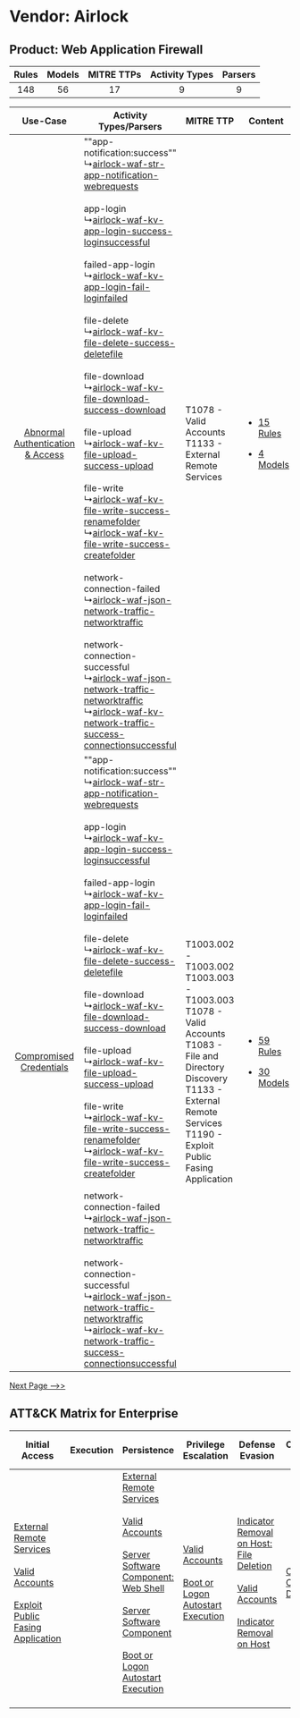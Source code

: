 Vendor: Airlock
===============
Product: Web Application Firewall
---------------------------------
| Rules | Models | MITRE TTPs | Activity Types | Parsers |
|:-----:|:------:|:----------:|:--------------:|:-------:|
|  148  |   56   |     17     |       9        |    9    |

|    Use-Case    | Activity Types/Parsers    | MITRE TTP    | Content    |
|:----:| ---- | ---- | ---- |
| [Abnormal Authentication & Access](../../../UseCases/uc_abnormal_authentication_&_access.md) |  ""app-notification:success""<br> ↳[airlock-waf-str-app-notification-webrequests](Ps/pC_airlockwafstrappnotificationwebrequests.md)<br><br> app-login<br> ↳[airlock-waf-kv-app-login-success-loginsuccessful](Ps/pC_airlockwafkvapploginsuccessloginsuccessful.md)<br><br> failed-app-login<br> ↳[airlock-waf-kv-app-login-fail-loginfailed](Ps/pC_airlockwafkvapploginfailloginfailed.md)<br><br> file-delete<br> ↳[airlock-waf-kv-file-delete-success-deletefile](Ps/pC_airlockwafkvfiledeletesuccessdeletefile.md)<br><br> file-download<br> ↳[airlock-waf-kv-file-download-success-download](Ps/pC_airlockwafkvfiledownloadsuccessdownload.md)<br><br> file-upload<br> ↳[airlock-waf-kv-file-upload-success-upload](Ps/pC_airlockwafkvfileuploadsuccessupload.md)<br><br> file-write<br> ↳[airlock-waf-kv-file-write-success-renamefolder](Ps/pC_airlockwafkvfilewritesuccessrenamefolder.md)<br> ↳[airlock-waf-kv-file-write-success-createfolder](Ps/pC_airlockwafkvfilewritesuccesscreatefolder.md)<br><br> network-connection-failed<br> ↳[airlock-waf-json-network-traffic-networktraffic](Ps/pC_airlockwafjsonnetworktrafficnetworktraffic.md)<br><br> network-connection-successful<br> ↳[airlock-waf-json-network-traffic-networktraffic](Ps/pC_airlockwafjsonnetworktrafficnetworktraffic.md)<br> ↳[airlock-waf-kv-network-traffic-success-connectionsuccessful](Ps/pC_airlockwafkvnetworktrafficsuccessconnectionsuccessful.md)<br> | T1078 - Valid Accounts<br>T1133 - External Remote Services<br>    | [<ul><li>15 Rules</li></ul><ul><li>4 Models</li></ul>](RM/r_m_airlock_web_application_firewall_Abnormal_Authentication_&_Access.md) |
|          [Compromised Credentials](../../../UseCases/uc_compromised_credentials.md)          |  ""app-notification:success""<br> ↳[airlock-waf-str-app-notification-webrequests](Ps/pC_airlockwafstrappnotificationwebrequests.md)<br><br> app-login<br> ↳[airlock-waf-kv-app-login-success-loginsuccessful](Ps/pC_airlockwafkvapploginsuccessloginsuccessful.md)<br><br> failed-app-login<br> ↳[airlock-waf-kv-app-login-fail-loginfailed](Ps/pC_airlockwafkvapploginfailloginfailed.md)<br><br> file-delete<br> ↳[airlock-waf-kv-file-delete-success-deletefile](Ps/pC_airlockwafkvfiledeletesuccessdeletefile.md)<br><br> file-download<br> ↳[airlock-waf-kv-file-download-success-download](Ps/pC_airlockwafkvfiledownloadsuccessdownload.md)<br><br> file-upload<br> ↳[airlock-waf-kv-file-upload-success-upload](Ps/pC_airlockwafkvfileuploadsuccessupload.md)<br><br> file-write<br> ↳[airlock-waf-kv-file-write-success-renamefolder](Ps/pC_airlockwafkvfilewritesuccessrenamefolder.md)<br> ↳[airlock-waf-kv-file-write-success-createfolder](Ps/pC_airlockwafkvfilewritesuccesscreatefolder.md)<br><br> network-connection-failed<br> ↳[airlock-waf-json-network-traffic-networktraffic](Ps/pC_airlockwafjsonnetworktrafficnetworktraffic.md)<br><br> network-connection-successful<br> ↳[airlock-waf-json-network-traffic-networktraffic](Ps/pC_airlockwafjsonnetworktrafficnetworktraffic.md)<br> ↳[airlock-waf-kv-network-traffic-success-connectionsuccessful](Ps/pC_airlockwafkvnetworktrafficsuccessconnectionsuccessful.md)<br> | T1003.002 - T1003.002<br>T1003.003 - T1003.003<br>T1078 - Valid Accounts<br>T1083 - File and Directory Discovery<br>T1133 - External Remote Services<br>T1190 - Exploit Public Fasing Application<br> | [<ul><li>59 Rules</li></ul><ul><li>30 Models</li></ul>](RM/r_m_airlock_web_application_firewall_Compromised_Credentials.md)         |
[Next Page -->>](2_ds_airlock_web_application_firewall.md)

ATT&CK Matrix for Enterprise
----------------------------
| Initial Access                                                                                                                                                                                                                         | Execution | Persistence                                                                                                                                                                                                                                                                                                                                                                                                       | Privilege Escalation                                                                                                                                      | Defense Evasion                                                                                                                                                                                                                                    | Credential Access                                                          | Discovery                                                                         | Lateral Movement | Collection                                                            | Command and Control                                                                                                                                                                                                      | Exfiltration | Impact                                                                                                                                              |
| -------------------------------------------------------------------------------------------------------------------------------------------------------------------------------------------------------------------------------------- | --------- | ----------------------------------------------------------------------------------------------------------------------------------------------------------------------------------------------------------------------------------------------------------------------------------------------------------------------------------------------------------------------------------------------------------------- | --------------------------------------------------------------------------------------------------------------------------------------------------------- | -------------------------------------------------------------------------------------------------------------------------------------------------------------------------------------------------------------------------------------------------- | -------------------------------------------------------------------------- | --------------------------------------------------------------------------------- | ---------------- | --------------------------------------------------------------------- | ------------------------------------------------------------------------------------------------------------------------------------------------------------------------------------------------------------------------ | ------------ | --------------------------------------------------------------------------------------------------------------------------------------------------- |
| [External Remote Services](https://attack.mitre.org/techniques/T1133)<br><br>[Valid Accounts](https://attack.mitre.org/techniques/T1078)<br><br>[Exploit Public Fasing Application](https://attack.mitre.org/techniques/T1190)<br><br> |           | [External Remote Services](https://attack.mitre.org/techniques/T1133)<br><br>[Valid Accounts](https://attack.mitre.org/techniques/T1078)<br><br>[Server Software Component: Web Shell](https://attack.mitre.org/techniques/T1505/003)<br><br>[Server Software Component](https://attack.mitre.org/techniques/T1505)<br><br>[Boot or Logon Autostart Execution](https://attack.mitre.org/techniques/T1547)<br><br> | [Valid Accounts](https://attack.mitre.org/techniques/T1078)<br><br>[Boot or Logon Autostart Execution](https://attack.mitre.org/techniques/T1547)<br><br> | [Indicator Removal on Host: File Deletion](https://attack.mitre.org/techniques/T1070/004)<br><br>[Valid Accounts](https://attack.mitre.org/techniques/T1078)<br><br>[Indicator Removal on Host](https://attack.mitre.org/techniques/T1070)<br><br> | [OS Credential Dumping](https://attack.mitre.org/techniques/T1003)<br><br> | [File and Directory Discovery](https://attack.mitre.org/techniques/T1083)<br><br> |                  | [Email Collection](https://attack.mitre.org/techniques/T1114)<br><br> | [Proxy: Multi-hop Proxy](https://attack.mitre.org/techniques/T1090/003)<br><br>[Application Layer Protocol](https://attack.mitre.org/techniques/T1071)<br><br>[Proxy](https://attack.mitre.org/techniques/T1090)<br><br> |              | [Data Destruction](https://attack.mitre.org/techniques/T1485)<br><br>[Data Encrypted for Impact](https://attack.mitre.org/techniques/T1486)<br><br> |